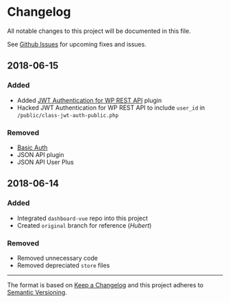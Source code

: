 # Changelog
All notable changes to this project will be documented in this file.

See [Github Issues](https://github.com/hypenotic/dash/issues) for upcoming fixes and issues.

## 2018-06-15

### Added
* Added [JWT Authentication for WP REST API](https://en-ca.wordpress.org/plugins/jwt-authentication-for-wp-rest-api/) plugin
* Hacked JWT Authentication for WP REST API to include `user_id` in `/public/class-jwt-auth-public.php`

### Removed
* [Basic Auth](https://github.com/WP-API/Basic-Auth)
* JSON API plugin
* JSON API User Plus

## 2018-06-14

### Added
* Integrated `dashboard-vue` repo into this project
* Created `original` branch for reference (*Hubert*)

### Removed
* Removed unnecessary code
* Removed depreciated `store` files




***

The format is based on [Keep a Changelog](http://keepachangelog.com/en/1.0.0/)
and this project adheres to [Semantic Versioning](http://semver.org/spec/v2.0.0.html).



